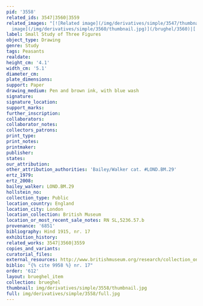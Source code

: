 ```yaml
---
pid: '3558'
related_ids: 3547|3560|3559
related_images: "[![Related image](/img/derivatives/simple/3547/thumbnail.jpg)](/brughel/3547)|[![Related
  image](/img/derivatives/simple/3560/thumbnail.jpg)](/brughel/3560)|[![Related image](/img/derivatives/simple/3559/thumbnail.jpg)](/brughel/3559)"
label: Small Study of Three Figures
object_type: Drawing
genre: Study
tags: Peasants
realdate: 
height_cm: '4.1'
width_cm: '5.1'
diameter_cm: 
plate_dimensions: 
support: Paper
drawing_medium: Pen and brown ink, with blue wash
signature: 
signature_location: 
support_marks: 
further_inscription: 
collaborators: 
collaborator_notes: 
collectors_patrons: 
print_type: 
print_notes: 
printmaker: 
publisher: 
states: 
our_attribution: 
other_attribution_authorities: 'Bailey/Walker cat. #LOND.BM.29'
ertz_1979: 
ertz_2008: 
bailey_walker: LOND.BM.29
hollstein_no: 
collection_type: Public
location_country: England
location_city: London
location_collection: British Museum
location_or_most_recent_sale_notes: RN SL,5236.57.b
provenance: '6851'
bibliography: Hind 1915, nr. 17
exhibition_history: 
related_works: 3547|3560|3559
copies_and_variants: 
curatorial_files: 
external_resources: http://www.britishmuseum.org/research/collection_online/collection_object_details.aspx?objectId=712299&partId=1&searchText=SL%2C5236.57.a&page=1
biblio: "{% cite 9958 %} nr. 17"
order: '612'
layout: brueghel_item
collection: brueghel
thumbnail: img/derivatives/simple/3558/thumbnail.jpg
full: img/derivatives/simple/3558/full.jpg
---
```


